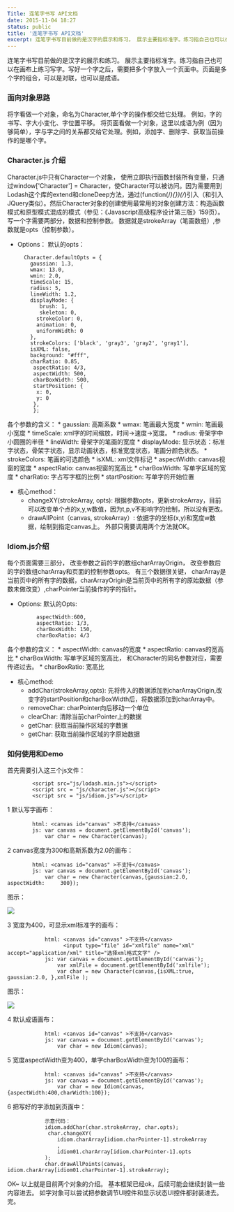 ```yaml
---
Title: 连笔字书写 API文档
date: 2015-11-04 18:27
status: public
title: '连笔字书写 API文档'
excerpt: 连笔字书写目前做的是汉字的展示和练习。 展示主要指标准字。练习指自己也可以在画布上练习写字。写好一个字之后，需要把多个字放入一个页面中。页面是多个字的组合，可以是对联，也可以是成语...
---
```


连笔字书写目前做的是汉字的展示和练习。 展示主要指标准字。练习指自己也可以在画布上练习写字。写好一个字之后，需要把多个字放入一个页面中。页面是多个字的组合，可以是对联，也可以是成语。 
### 面向对象思路
将字看做一个对象，命名为Character,单个字的操作都交给它处理。 例如，字的书写、字大小变化、字位置平移。 将页面看做一个对象，这里以成语为例（因为够简单），字与字之间的关系都交给它处理。例如，添加字、删除字、获取当前操作的是哪个字。 
### Character.js 介绍
Character.js中只有Character一个对象， 使用立即执行函数封装所有变量，只通过window['Character'] = Character，使Character可以被访问。因为需要用到Lodash这个库的extend和cloneDeep方法，通过(function(/_){})(/_)引入（和引入JQuery类似）。然后Character对象的创建使用最常用的对象创建方法：构造函数模式和原型模式混成的模式（参见：《Javascript高级程序设计第三版》159页）。
写一个字需要两部分，数据和控制参数。 数据就是strokeArray（笔画数组）,参数就是opts（控制参数）。
* Options：
默认的opts：

        Character.defaultOpts = {
	      gaussian: 1.3,
	      wmax: 13.0,
		  wmin: 2.0,
		  timeScale: 15,
		  radius: 5,
		  lineWidth: 1.2,
		  displayMode: {
			 brush: 1,
			 skeleton: 0,
			strokeColor: 0,
			animation: 0,
			uniformWidth: 0
		  },
		  strokeColors: ['black', 'gray3', 'gray2', 'gray1'],
		  isXML: false,
		  background: "#fff",
          charRatio: 0.85,
	       aspectRatio: 4/3,
	       aspectWidth: 500,
	       charBoxWidth: 500,
	       startPosition: {
  	        x: 0,
  	        y: 0
	       },
	       };
各个参数的含义：
    * gaussian: 高斯系数
    * wmax: 笔画最大宽度
    * wmin: 笔画最小宽度
    * timeScale: xml字的时间缩放，时间->速度->宽度。
    * radius: 骨架字中小圆圈的半径
    * lineWidth: 骨架字的笔画的宽度
    * displayMode: 显示状态：标准字状态，骨架字状态，显示动画状态，标准宽度状态，笔画分颜色状态。
    * strokeColors: 笔画的可选颜色
    * isXML: xml文件标记
    * aspectWidth: canvas视窗的宽度
    * aspectRatio: canvas视窗的宽高比
    * charBoxWidth: 写单字区域的宽度
    * charRatio: 字占写字框的比例
    * startPosition: 写单字的开始位置
        
* 核心method：
    * changeXY(strokeArray, opts): 根据参数opts，更新strokeArray，目前可以改变单个点的x,y,w数值，因为t,p,v不影响字的绘制，所以没有更改。
    * drawAllPoint（canvas, strokeArray）: 依据字的坐标(x,y)和宽度w数据，绘制到指定canvas上。
外部只需要调用两个方法就OK。
### Idiom.js介绍
每个页面需要三部分， 改变参数之前的字的数组charArrayOrigin， 改变参数后的字的数组charArray和页面的控制参数opts。
有三个数据很关键， charArray是当前页中的所有字的数据，charArrayOrigin是当前页中的所有字的原始数据（参数未做改变）,charPointer当前操作的字的指针。
* Options:
默认的Opts:   
 
            aspectWidth:600,
            aspectRatio: 1/3,
            charBoxWidth: 150,
            charBoxRatio: 4/3   
各个参数的含义：
    * aspectWidth: canvas的宽度
    * aspectRatio: canvas的宽高比
    * charBoxWidth: 写单字区域的宽高比， 和Character的同名参数对应，需要传递过去。
    * charBoxRatio: 宽高比
* 核心method: 
    * addChar(strokeArray,opts): 先将传入的数据添加到charArrayOrigin,改变字的startPosition和charBoxWidth后，将数据添加到charArray中。
    * removeChar: charPointer向后移动一个单位
    * clearChar: 清除当前charPointer上的数据
    * getChar: 获取当前操作区域的字数据
    * getChar: 获取当前操作区域的字原始数据
### 如何使用和Demo
首先需要引入这三个js文件：
        
            <script src="js/lodash.min.js"></script>
            <script src = "js/character.js"></script>
            <script src = "js/idiom.js"></script>        

1 默认写字画布：

            html: <canvas id="canvas" >不支持</canvas>
            js: var canvas = document.getElementById('canvas');
                var char = new Character(canvas);      

2 canvas宽度为300和高斯系数为2.0的画布：
            
            html: <canvas id="canvas" >不支持</canvas>
            js: var canvas = document.getElementById('canvas');
                var char = new Character(canvas,{gaussian:2.0, aspectWidth:     300});            
图示：

![](~/15-51-26.jpg)

3 宽度为400，可显示xml标准字的画布：

                html: <canvas id="canvas" >不支持</canvas>
                      <input type="file" id="xmlfile" name="xml" accept="application/xml" title="选择xml格式文字" />	 
                js: var canvas = document.getElementById('canvas');
                    var xmlFile = document.getElementById('xmlfile');
                    var char = new Character(canvas,{isXML:true, gaussian:2.0, },xmlFile );
图示：

![](~/15-59-28.jpg)

          
4 默认成语画布：

                html: <canvas id="canvas" >不支持</canvas>
                js: var canvas = document.getElementById('canvas');
                    var char = new Idiom(canvas);
5 宽度aspectWidth变为400，单字charBoxWidth变为100的画布：
        
                html: <canvas id="canvas" >不支持</canvas>
                js: var canvas = document.getElementById('canvas');
                    var char = new Idiom(canvas,{aspectWidth:400,charWidth:100});
6 把写好的字添加到页面中：
                
                示意代码：
                idiom.addChar(char.strokeArray, char.opts);
				 char.changeXY(
					idiom.charArray[idiom.charPointer-1].strokeArray
					,
					idiom01.charArray[idiom.charPointer-1].opts
				);
				char.drawAllPoints(canvas, idiom.charArray[idiom01.charPointer-1].strokeArray);
				
OK~ 以上就是目前两个对象的介绍。 基本框架已经ok，后续可能会继续封装一些内容进去。 如字对象可以尝试把参数调节UI控件和显示状态UI控件都封装进去。完。